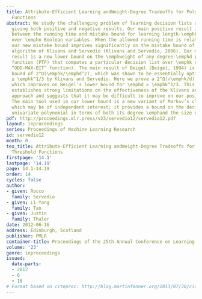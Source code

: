 ```yaml
---
title: Attribute-Efficient Learning andWeight-Degree Tradeoffs for Polynomial Threshold
  Functions
abstract: We study the challenging problem of learning decision lists attribute-efficiently,
  giving both positive and negative results. Our main positive result is a new tradeoff
  between the running time and mistake bound for learning length-\emphk decision lists
  over \emphn Boolean variables. When the allowed running time is relatively high,
  our new mistake bound improves significantly on the mistake bound of the best previous
  algorithm of Klivans and Servedio (Klivans and Servedio, 2006). Our main negative
  result is a new lower bound on the \emphweight of any degree-\emphd polynomial threshold
  function (PTF) that computes a particular decision list over \emphk variables (the
  “ODD-MAX-BIT” function). The main result of Beigel (Beigel, 1994) is a weight lower
  bound of 2^Ω(\emphk/\emphd^2), which was shown to be essentially optimal for \emphd
  ≤ \emphk^1/3 by Klivans and Servedio. Here we prove a 2^Ω(√\emphk/d)  lower bound,
  which improves on Beigel’s lower bound for \emphd > \emphk^1/3. This lower bound
  establishes strong limitations on the effectiveness of the Klivans and Servedio
  approach and suggests that it may be difficult to improve on our positive result.
  The main tool used in our lower bound is a new variant of Markov’s classical inequality
  which may be of independent interest; it provides a bound on the derivative of a
  univariate polynomial in terms of both its degree \emphand the size of its coefficients.
pdf: http://proceedings.mlr.press/v23/servedio12/servedio12.pdf
layout: inproceedings
series: Proceedings of Machine Learning Research
id: servedio12
month: 0
tex_title: Attribute-Efficient Learning andWeight-Degree Tradeoffs for Polynomial
  Threshold Functions
firstpage: '14.1'
lastpage: '14.19'
page: 14.1-14.19
order: 14
cycles: false
author:
- given: Rocco
  family: Servedio
- given: Li-Yang
  family: Tan
- given: Justin
  family: Thaler
date: 2012-06-16
address: Edinburgh, Scotland
publisher: PMLR
container-title: Proceedings of the 25th Annual Conference on Learning Theory
volume: '23'
genre: inproceedings
issued:
  date-parts:
  - 2012
  - 6
  - 16
# Format based on citeproc: http://blog.martinfenner.org/2013/07/30/citeproc-yaml-for-bibliographies/
---
```

